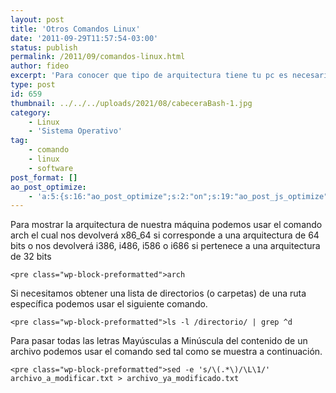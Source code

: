 ```yaml
---
layout: post
title: 'Otros Comandos Linux'
date: '2011-09-29T11:57:54-03:00'
status: publish
permalink: /2011/09/comandos-linux.html
author: fideo
excerpt: 'Para conocer que tipo de arquitectura tiene tu pc es necesario ejecutar este comando'
type: post
id: 659
thumbnail: ../../../uploads/2021/08/cabeceraBash-1.jpg
category:
    - Linux
    - 'Sistema Operativo'
tag:
    - comando
    - linux
    - software
post_format: []
ao_post_optimize:
    - 'a:5:{s:16:"ao_post_optimize";s:2:"on";s:19:"ao_post_js_optimize";s:2:"on";s:20:"ao_post_css_optimize";s:2:"on";s:12:"ao_post_ccss";s:2:"on";s:16:"ao_post_lazyload";s:2:"on";}'
---
```

Para mostrar la arquitectura de nuestra máquina podemos usar el comando arch el cual nos devolverá x86\_64 si corresponde a una arquitectura de 64 bits o nos devolverá i386, i486, i586 o i686 si pertenece a una arquitectura de 32 bits

```
<pre class="wp-block-preformatted">arch
```

Si necesitamos obtener una lista de directorios (o carpetas) de una ruta específica podemos usar el siguiente comando.

```
<pre class="wp-block-preformatted">ls -l /directorio/ | grep ^d
```

Para pasar todas las letras Mayúsculas a Minúscula del contenido de un archivo podemos usar el comando sed tal como se muestra a continuación.

```
<pre class="wp-block-preformatted">sed -e 's/\(.*\)/\L\1/' archivo_a_modificar.txt > archivo_ya_modificado.txt
```
